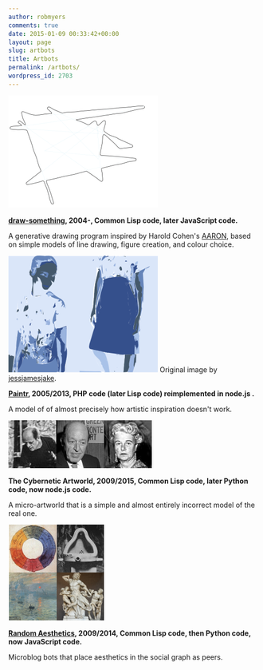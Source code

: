 ```yaml
---
author: robmyers
comments: true
date: 2015-01-09 00:33:42+00:00
layout: page
slug: artbots
title: Artbots
permalink: /artbots/
wordpress_id: 2703
---
```


![ds](/assets/2013/12/ds-300x225.png)

**[draw-something](/draw-something/), 2004-, Common Lisp code, later JavaScript code.**

A generative drawing program inspired by Harold Cohen's [AARON](http://www.aaronshome.com/aaron/), based on simple models of line drawing, figure creation, and colour choice.



![paintr image 804](/assets/2013/12/804-300x234.png)
Original image by [jessjamesjake](http://farm4.static.flickr.com/3545/5844177462_7cda7b7b20.jpg).

**[Paintr](/paintr/), 2005/2013, PHP code (later Lisp code) reimplemented in node.js .**

A model of of almost precisely how artistic inspiration doesn't work.



![artist](/assets/2013/12/pollock.png)![critic](/assets/2013/12/greenberg.jpeg)![collector](/assets/2013/12/guggenheim.jpeg)

**The Cybernetic Artworld, 2009/2015, Common Lisp code, later Python code, now node.js code.**

A micro-artworld that is a simple and almost entirely incorrect model of the real one.



![random aesthetics microbloggers](/assets/2013/12/random-aesthetics-microbloggers.png)

**[Random Aesthetics](/random_aesthetics/), 2009/2014, Common Lisp code, then Python code, now JavaScript code.**

Microblog bots that place aesthetics in the social graph as peers.
